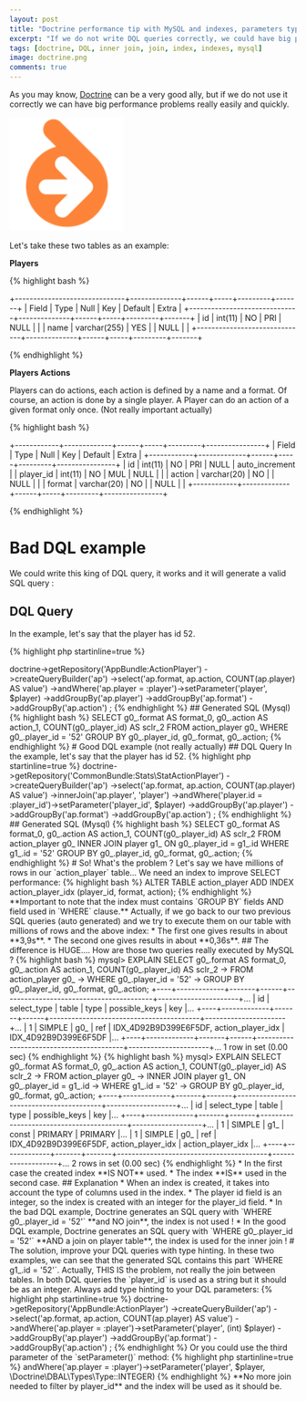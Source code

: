 ```yaml
---
layout: post
title: "Doctrine performance tip with MySQL and indexes, parameters type hinting"
excerpt: "If we do not write DQL queries correctly, we could have big performance problems"
tags: [doctrine, DQL, inner join, join, index, indexes, mysql]
image: doctrine.png
comments: true
---
```


As you may know, [Doctrine](http://www.doctrine-project.org/) can be a very good ally, but if we do not use it correctly
we can have big performance problems really easily and quickly.

![Symfony](/images/posts/doctrine.png)

Let's take these two tables as an example:

**Players**

{% highlight bash %}

+------------------------------+--------------+------+-----+---------+-------+
| Field                        | Type         | Null | Key | Default | Extra |
+------------------------------+--------------+------+-----+---------+-------+
| id                           | int(11)      | NO   | PRI | NULL    |       |
| name                         | varchar(255) | YES  |     | NULL    |       |
+------------------------------+--------------+------+-----+---------+-------+

{% endhighlight %}

**Players Actions**

Players can do actions, each action is defined by a name and a format.
Of course, an action is done by a single player.
A Player can do an action of a given format only once. (Not really important actually)

{% highlight bash %}

+------------+-------------+------+-----+---------+----------------+
| Field      | Type        | Null | Key | Default | Extra          |
+------------+-------------+------+-----+---------+----------------+
| id         | int(11)     | NO   | PRI | NULL    | auto_increment |
| player_id  | int(11)     | NO   | MUL | NULL    |                |
| action     | varchar(20) | NO   |     | NULL    |                |
| format     | varchar(20) | NO   |     | NULL    |                |
+------------+-------------+------+-----+---------+----------------+

{% endhighlight %}

# Bad DQL example

We could write this king of DQL query,
it works and it will generate a valid SQL query :

## DQL Query

In the example, let's say that the player has id 52.

{% highlight php startinline=true %}
<?php

$qb = $this->doctrine->getRepository('AppBundle:ActionPlayer')
    ->createQueryBuilder('ap')
    ->select('ap.format, ap.action, COUNT(ap.player) AS value')
    ->andWhere('ap.player = :player')->setParameter('player', $player)
    ->addGroupBy('ap.player')
    ->addGroupBy('ap.format')
    ->addGroupBy('ap.action')
;

{% endhighlight %}

## Generated SQL (Mysql)

{% highlight bash %}

SELECT g0_.format AS format_0, g0_.action AS action_1, COUNT(g0_.player_id) AS sclr_2
FROM action_player g0_
WHERE g0_.player_id = '52'
GROUP BY g0_.player_id, g0_.format, g0_.action;

{% endhighlight %}

# Good DQL example (not really actually)

## DQL Query

In the example, let's say that the player has id 52.

{% highlight php startinline=true %}
<?php

$qb = $this->doctrine->getRepository('CommonBundle:Stats\StatActionPlayer')
    ->createQueryBuilder('ap')
    ->select('ap.format, ap.action, COUNT(ap.player) AS value')
    ->innerJoin('ap.player', 'player')
    ->andWhere('player.id = :player_id')->setParameter('player_id', $player)
    ->addGroupBy('ap.player')
    ->addGroupBy('ap.format')
    ->addGroupBy('ap.action')
;
{% endhighlight %}

## Generated SQL (Mysql)

{% highlight bash %}

SELECT g0_.format AS format_0, g0_.action AS action_1, COUNT(g0_.player_id) AS sclr_2
FROM action_player g0_
INNER JOIN player g1_ ON g0_.player_id = g1_.id
WHERE g1_.id = '52'
GROUP BY g0_.player_id, g0_.format, g0_.action;

{% endhighlight %}


# So! What's the problem ?

Let's say we have millions of rows in our `action_player` table...
We need an index to improve SELECT performance:

{% highlight bash %}
ALTER TABLE action_player ADD INDEX action_player_idx (player_id, format, action);
{% endhighlight %}

**Important to note that the index must contains `GROUP BY` fields AND field used in `WHERE` clause.**

Actually, if we go back to our two previous SQL queries (auto generated)
and we try to execute them on our table with millions of rows and the above index:

* The first one gives results in about **3,9s**.
* The second one gives results in about **0,36s**.

## The difference is HUGE....

How are those two queries really executed by MySQL ?

{% highlight bash %}
mysql> EXPLAIN SELECT g0_.format AS format_0, g0_.action AS action_1, COUNT(g0_.player_id) AS sclr_2
    -> FROM action_player g0_
    -> WHERE g0_.player_id = '52'
    -> GROUP BY g0_.player_id, g0_.format, g0_.action;
+----+-------------+-------+------+-----------------------------------------+----------------------+...
| id | select_type | table | type | possible_keys                           | key                  |...
+----+-------------+-------+------+-----------------------------------------+----------------------+...
|  1 | SIMPLE      | g0_   | ref  | IDX_4D92B9D399E6F5DF, action_player_idx | IDX_4D92B9D399E6F5DF |...
+----+-------------+-------+------+-----------------------------------------+----------------------+...
1 row in set (0.00 sec)
{% endhighlight %}

{% highlight bash %}
mysql> EXPLAIN SELECT g0_.format AS format_0, g0_.action AS action_1, COUNT(g0_.player_id) AS sclr_2
    -> FROM action_player g0_
    -> INNER JOIN player g1_ ON g0_.player_id = g1_.id
    -> WHERE g1_.id = '52'
    -> GROUP BY g0_.player_id, g0_.format, g0_.action;
+----+-------------+-------+-------+-----------------------------------------+-------------------+...
| id | select_type | table | type  | possible_keys                           | key               |...
+----+-------------+-------+-------+-----------------------------------------+-------------------+...
|  1 | SIMPLE      | g1_   | const | PRIMARY                                 | PRIMARY           |...
|  1 | SIMPLE      | g0_   | ref   | IDX_4D92B9D399E6F5DF, action_player_idx | action_player_idx |...
+----+-------------+-------+-------+-----------------------------------------+-------------------+...
2 rows in set (0.00 sec)
{% endhighlight %}

* In the first case the created index **IS NOT** used.
* The index **IS** used in the second case.

## Explanation

* When an index is created, it takes into account the type of columns used in the index.
* The player id field is an integer, so the index is created with an integer for the player_id field.
* In the bad DQL example, Doctrine generates an SQL query with `WHERE g0_.player_id = '52'` **and NO join**, the index is not used !
* In the good DQL example, Doctrine generates an SQL query with `WHERE g0_.player_id = '52'` **AND a join on player table**, the index is used for the inner join !


# The solution, improve your DQL queries with type hinting.

In these two examples, we can see that the generated SQL contains this part `WHERE g1_.id = '52'`.

Actually, THIS IS the problem, not really the join between tables.
In both DQL queries the `player_id` is used as a string but it should be as an integer.

Always add type hinting to your DQL parameters:

{% highlight php startinline=true %}
<?php

$qb = $this->doctrine->getRepository('AppBundle:ActionPlayer')
    ->createQueryBuilder('ap')
    ->select('ap.format, ap.action, COUNT(ap.player) AS value')
    ->andWhere('ap.player = :player')->setParameter('player', (int) $player)
    ->addGroupBy('ap.player')
    ->addGroupBy('ap.format')
    ->addGroupBy('ap.action')
;

{% endhighlight %}

Or you could use the third parameter of the `setParameter()` method:

{% highlight php startinline=true %}
<?php

->andWhere('ap.player = :player')->setParameter('player', $player, \Doctrine\DBAL\Types\Type::INTEGER)

{% endhighlight %}

**No more join needed to filter by player_id** and the index will be used as it should be.


